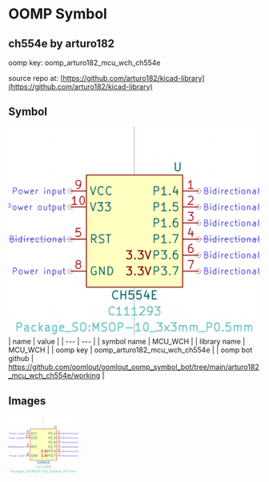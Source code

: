 # OOMP Symbol  
## ch554e  by arturo182  
  
oomp key: oomp_arturo182_mcu_wch_ch554e  
  
source repo at: [https://github.com/arturo182/kicad-library](https://github.com/arturo182/kicad-library)  
## Symbol  
  
[![working.png](working_600.png)](working.png)  
| name | value | 
| --- | --- | 
| symbol name | MCU_WCH | 
| library name | MCU_WCH | 
| oomp key | oomp_arturo182_mcu_wch_ch554e | 
| oomp bot github | https://github.com/oomlout/oomlout_oomp_symbol_bot/tree/main/arturo182_mcu_wch_ch554e/working | 
## Images  
  
[![working.png](working_140.png)](working.png)  
